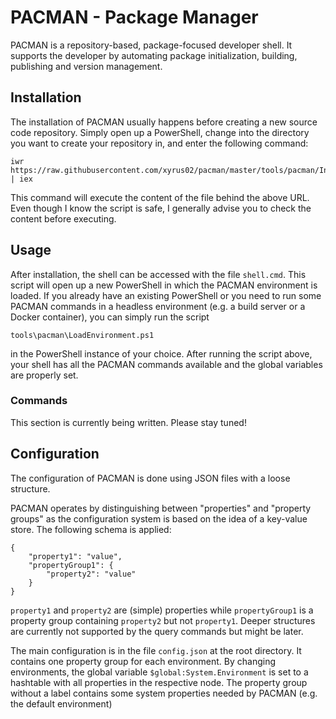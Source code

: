 # PACMAN - Package Manager
PACMAN is a repository-based, package-focused developer shell. It supports the 
developer by automating package initialization, building, publishing and version
management.

## Installation
The installation of PACMAN usually happens before creating a new source code
repository. Simply open up a PowerShell, change into the directory you want to
create your repository in, and enter the following command:

	iwr https://raw.githubusercontent.com/xyrus02/pacman/master/tools/pacman/InstallShell.ps1 | iex

This command will execute the content of the file behind the above URL. Even 
though I know the script is safe, I generally advise you to check the content
before executing.

## Usage
After installation, the shell can be accessed with the file `shell.cmd`. This
script will open up a new PowerShell in which the PACMAN environment is loaded.
If you already have an existing PowerShell or you need to run some PACMAN 
commands in a headless environment (e.g. a build server or a Docker container),
you can simply run the script

	tools\pacman\LoadEnvironment.ps1
	
in the PowerShell instance of your choice. After running the script above, your
shell has all the PACMAN commands available and the global variables are 
properly set.

### Commands
This section is currently being written. Please stay tuned!

## Configuration
The configuration of PACMAN is done using JSON files with a loose structure.

PACMAN operates by distinguishing between "properties" and "property groups"
as the configuration system is based on the idea of a key-value store. The
following schema is applied:

	{
		"property1": "value",
		"propertyGroup1": {
			"property2": "value"
		}
	}

`property1` and `property2` are (simple) properties while `propertyGroup1` is
a property group containing `property2` but not `property1`. Deeper structures
are currently not supported by the query commands but might be later.

The main configuration is in the file `config.json` at the root directory.
It contains one property group for each environment. By changing environments,
the global variable `$global:System.Environment` is set to a hashtable with all
properties in the respective node. The property group without a label contains
some system properties needed by PACMAN (e.g. the default environment)
